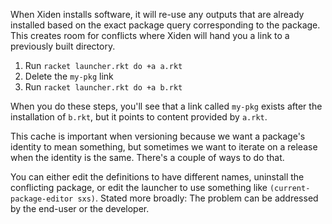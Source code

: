 When Xiden installs software, it will re-use any outputs that are
already installed based on the exact package query corresponding to
the package. This creates room for conflicts where Xiden will hand you
a link to a previously built directory.

1. Run `racket launcher.rkt do +a a.rkt`
2. Delete the `my-pkg` link
3. Run `racket launcher.rkt do +a b.rkt`

When you do these steps, you'll see that a link called `my-pkg` exists
after the installation of `b.rkt`, but it points to content provided
by `a.rkt`.

This cache is important when versioning because we want a package's
identity to mean something, but sometimes we want to iterate on a
release when the identity is the same. There's a couple of ways to do
that.

You can either edit the definitions to have different names, uninstall
the conflicting package, or edit the launcher to use something like
`(current-package-editor sxs)`.  Stated more broadly: The problem can
be addressed by the end-user or the developer.
